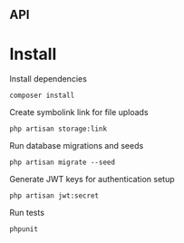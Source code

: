 ## API

# Install

Install dependencies
```
composer install
```

Create symbolink link for file uploads
```
php artisan storage:link
```

Run database migrations and seeds
```
php artisan migrate --seed
```

Generate JWT keys for authentication setup
```
php artisan jwt:secret
```

Run tests 
```
phpunit
```


